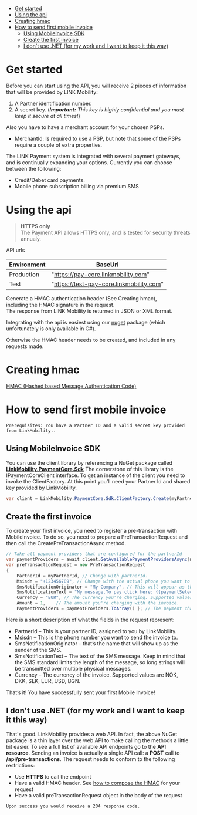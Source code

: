 <!-- TOC depthFrom:1 insertAnchor:true -->

- [Get started](#get-started)
- [Using the api](#using-the-api)
- [Creating hmac](#creating-hmac)
- [How to send first mobile invoice](#how-to-send-first-mobile-invoice)
  - [Using MobileInvoice SDK](#using-mobileinvoice-sdk)
  - [Create the first invoice](#create-the-first-invoice)
  - [I don't use .NET (for my work and I want to keep it this way)](#i-dont-use-net-for-my-work-and-i-want-to-keep-it-this-way)

<!-- /TOC -->


<a id="markdown-get-started" name="get-started"></a>
# Get started

Before you can start using the API, you will receive 2 pieces of information that will be provided by LINK Mobility:

1. A Partner identification number.
2. A secret key. (***Important:*** _This key is highly confidential and you must keep it secure at all times!_) 

Also you have to have a merchant account for your chosen PSPs. 
* MerchantId: Is required to use a PSP, but note that some of the PSPs require a couple of extra properties.

The LINK Payment system is integrated with several payment gateways, and is continually expanding your options. Currently you can choose between the following:

* Credit/Debet card payments.
* Mobile phone subscription billing via premium SMS



<a id="markdown-using-the-api" name="using-the-api"></a>
# Using the api
> **HTTPS only**  
The Payment API allows HTTPS only, and is tested for security threats annualy.  

API urls

Environment | BaseUrl
----------- | -------
Production | "https://pay-core.linkmobility.com"
Test | "https://test-pay-core.linkmobility.com"

Generate a HMAC authentication header (See Creating hmac),  
including the HMAC signature in the request.  
The response from LINK Mobility is returned in JSON or XML format.
  
Integrating with the api is easiest using our [nuget](https://www.nuget.org/packages/LinkMobility.PaymentCore.Sdk/) package (which unfortunately is only available in C#).

Otherwise the HMAC header needs to be created, and included in any requests made.



<a id="markdown-creating-hmac" name="creating-hmac"></a>
# Creating hmac
[HMAC (Hashed based Message Authentication Code)](CreatingHmac.md)



<a id="markdown-how-to-send-first-mobile-invoice" name="how-to-send-first-mobile-invoice"></a>
# How to send first mobile invoice
```
Prerequisites: You have a Partner ID and a valid secret key provided from LinkMobility..
```


<a id="markdown-using-mobileinvoice-sdk" name="using-mobileinvoice-sdk"></a>
## Using MobileInvoice SDK

You can use the client library by referencing a NuGet package called <a href="https://www.nuget.org/packages/LinkMobility.PaymentCore.Sdk/" target="_blank">**LinkMobility.PaymentCore.Sdk**</a> 
The cornerstone of this library is the IPaymentCoreClient interface. To get an instance of the client you need to invoke the ClientFactory. At this point you’ll need your Partner Id and shared key provided by LinkMobility.

```csharp
var client = LinkMobility.PaymentCore.Sdk.ClientFactory.Create(myPartnerId, mySecretKey);
```

<a id="markdown-create-the-first-invoice" name="create-the-first-invoice"></a>
## Create the first invoice
To create your first invoice, you need to register a pre-transaction with MobileInvoice.
To do so, you need to prepare a PreTransactionRequest and then call the CreatePreTransactionAsync method.

```csharp
// Take all payment providers that are configured for the partnerId 
var paymentProviders = await client.GetAvailablePaymentProvidersAsync(myPartnerId); 
var preTransactionRequest = new PreTransactionRequest 
{     
    PartnerId = myPartnerId, // Change with partnerId.      
    Msisdn = "+123456789", // Change with the actual phone you want to send to.     
    SmsNotificationOriginator = "My Company", // This will appear as the name of the sender of the SMS     
    SmsNotificationText = "My message.To pay click here: {{paymentSelectionPageUrl}}", // This is your actual SMS message. Bear in mind that long messages will be transported as multiple SMS messages.
    Currency = "EUR", // The currency you're charging. Supported values as of now are EUR, USD, NOK, SEK, DKK, BGN 
    Amount = 1,    // The amount you're charging with the invoice.     
    PaymentProviders = paymentProviders.ToArray() }; // The payment channels you want to have available for the invoice.  
```

Here is a short description of what the fields in the request represent:
* PartnerId – This is your partner ID, assigned to you by LinkMobility.
* Msisdn – This is the phone number you want to send the invoice to.
* SmsNotificationOriginator – that’s the name that will show up as the sender of the SMS.
* SmsNotificationText – The text of the SMS message. Keep in mind that the SMS standard limits the length of the message, so long strings will be transmitted over multiple physical messages.
* Currency – The currency of the invoice. Supported values are NOK, DKK, SEK, EUR, USD, BGN.

That’s it! You have successfully sent your first Mobile Invoice!


<a id="markdown-i-dont-use-net-for-my-work-and-i-want-to-keep-it-this-way" name="i-dont-use-net-for-my-work-and-i-want-to-keep-it-this-way"></a>
## I don't use .NET (for my work and I want to keep it this way)
That's good. LinkMobility provides a web API. In fact, the above NuGet package is a thin layer over the web API to make calling the methods a little bit easier.
To see a full list of available API endpoints go to the **API resource**.
Sending an invoice is actually a single API call: a **POST** call to **/api/pre-transactions**. The request needs to conform to the following restrictions:
* Use **HTTPS** to call the endpoint
* Have a valid HMAC header. See [how to compose the HMAC](CreatingHmac.md) for your request
* Have a valid preTransactionRequest object in the body of the request

```
Upon success you would receive a 204 response code.
```